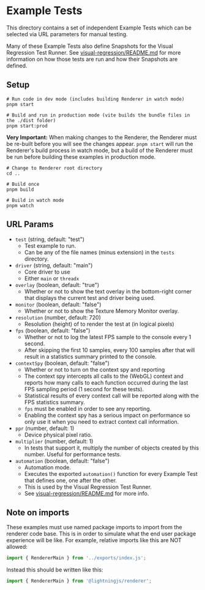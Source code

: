 # Example Tests

This directory contains a set of independent Example Tests which can be selected
via URL parameters for manual testing.

Many of these Example Tests also define Snapshots for the Visual Regression Test
Runner. See [visual-regression/README.md](../visual-regression/README.md) for
more information on how those tests are run and how their Snapshots are defined.

## Setup

```
# Run code in dev mode (includes building Renderer in watch mode)
pnpm start

# Build and run in production mode (vite builds the bundle files in the ./dist folder)
pnpm start:prod
```

**Very Important:** When making changes to the Renderer, the Renderer must be
re-built before you will see the changes appear. `pnpm start` will run the
Renderer's build process in watch mode, but a build of the Renderer must be
run before building these examples in production mode.

```
# Change to Renderer root directory
cd ..

# Build once
pnpm build

# Build in watch mode
pnpm watch
```

## URL Params

- `test` (string, default: "test")
  - Test example to run.
  - Can be any of the file names (minus extension) in the `tests` directory.
- `driver` (string, default: "main")
  - Core driver to use
  - Either `main` or `threadx`
- `overlay` (boolean, default: "true")
  - Whether or not to show the text overlay in the bottom-right corner that
    displays the current test and driver being used.
- `monitor` (boolean, default: "false")
  - Whether or not to show the Texture Memory Monitor overlay.
- `resolution` (number, default: 720)
  - Resolution (height) of to render the test at (in logical pixels)
- `fps` (boolean, default: "false")
  - Whether or not to log the latest FPS sample to the console every 1 second.
  - After skipping the first 10 samples, every 100 samples after that will result
    in a statistics summary printed to the console.
- `contextSpy` (boolean, default: "false")
  - Whether or not to turn on the context spy and reporting
  - The context spy intercepts all calls to the (WebGL) context and reports
    how many calls to each function occurred during the last FPS sampling period
    (1 second for these tests).
  - Statistical results of every context call will be reported along with the
    FPS statistics summary.
  - `fps` must be enabled in order to see any reporting.
  - Enabling the context spy has a serious impact on performance so only use it
    when you need to extract context call information.
- `ppr` (number, default: 1)
  - Device physical pixel ratio.
- `multiplier` (number, default: 1)
  - In tests that support it, multiply the number of objects created by this number. Useful for performance tests.
- `automation` (boolean, default: "false")
  - Automation mode.
  - Executes the exported `automation()` function for every Example Test
    that defines one, one after the other.
  - This is used by the Visual Regression Test Runner.
  - See [visual-regression/README.md](../visual-regression/README.md) for more info.

## Note on imports

These examples must use named package imports to import from the renderer code
base. This is in order to simulate what the end user package experience will be
like. For example, relative imports like this are NOT allowed:

```ts
import { RendererMain } from '../exports/index.js';
```

Instead this should be written like this:

```ts
import { RendererMain } from '@lightningjs/renderer';
```
